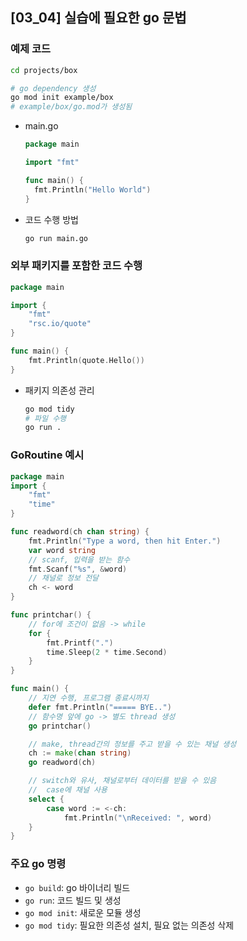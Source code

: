 ## [03_04] 실습에 필요한 go 문법

### 예제 코드
```bash
cd projects/box

# go dependency 생성
go mod init example/box
# example/box/go.mod가 생성됨
```
- main.go
  ```go
  package main

  import "fmt"

  func main() {
    fmt.Println("Hello World")
  }
  ```
- 코드 수행 방법
  ```bash
  go run main.go
  ```

### 외부 패키지를 포함한 코드 수행
```go
package main

import {
    "fmt"
    "rsc.io/quote"
}

func main() {
    fmt.Println(quote.Hello())
}
```
- 패키지 의존성 관리
  ```bash
  go mod tidy
  # 파일 수행
  go run .
  ```

### GoRoutine 예시
```go
package main
import {
    "fmt"
    "time"
}

func readword(ch chan string) {
    fmt.Println("Type a word, then hit Enter.")
    var word string
    // scanf, 입력을 받는 함수
    fmt.Scanf("%s", &word)
    // 채널로 정보 전달
    ch <- word
}

func printchar() {
    // for에 조건이 없음 -> while
    for {
        fmt.Printf(".")
        time.Sleep(2 * time.Second)
    }
}

func main() {
    // 지연 수행, 프로그램 종료시까지
    defer fmt.Println("===== BYE..")
    // 함수명 앞에 go -> 별도 thread 생성 
    go printchar()

    // make, thread간의 정보를 주고 받을 수 있는 채널 생성
    ch := make(chan string)
    go readword(ch)

    // switch와 유사, 채널로부터 데이터를 받을 수 있음
    //  case에 채널 사용
    select {
        case word := <-ch:
            fmt.Println("\nReceived: ", word)
    }
}
```

### 주요 go 명령
- `go build`: go 바이너리 빌드
- `go run`: 코드 빌드 및 생성
- `go mod init`: 새로운 모듈 생성
- `go mod tidy`: 필요한 의존성 설치, 필요 없는 의존성 삭제
